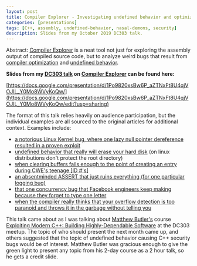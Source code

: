 ```yaml
---
layout: post
title: Compiler Explorer - Investigating undefined behavior and optimization in C++ 
categories: [presentations]
tags: [C++, assembly, undefined-behavior, nasal-demons, security]
description: Slides from my October 2019 DC303 talk.
---
```


Abstract: [Compiler Explorer](https://godbolt.org/) is a neat tool not just for exploring the assembly output of compiled source code, but to analyze weird bugs that result from [compiler optimization](https://en.wikipedia.org/wiki/Optimizing_compiler) and [undefined behavior](https://en.wikipedia.org/wiki/Undefined_behavior).


**Slides from my [DC303 talk](https://www.meetup.com/DC303Denver/events/wgcpkqyznbhc/) on [Compiler Explorer](https://godbolt.org/) can be found here:**

[https://docs.google.com/presentation/d/1Po9820xsBw6P_aZTNxFt8U4qjVOJIL_Y0Mo8WVyKoQw/](https://docs.google.com/presentation/d/1Po9820xsBw6P_aZTNxFt8U4qjVOJIL_Y0Mo8WVyKoQw/edit?usp=sharing)

The format of this talk relies heavily on audience participation, but the individual examples are all sourced to the original articles for additional context. Examples include:
* [a notorious Linux Kernel bug, where one lazy null pointer dereference resulted in a proven exploit](https://lwn.net/Articles/342330/)
* [undefined behavior that really will erase your hard disk](https://blog.tchatzigiannakis.com/undefined-behavior-can-literally-erase-your-hard-disk/) (on linux distributions don't protect the root directory)
* [when clearing buffers fails enough to the point of creating an entry during CWE's teenage [ID #'s]](http://open-std.org/JTC1/SC22/WG21/docs/papers/2019/p1315r3.html)
* [an absentminded ASSERT that just ruins everything (for one particular logging bug)](https://www.youtube.com/watch?v=QDxsf7Iv23w)
* [that one concurrency bug that Facebook engineers keep making because they forget to type one letter](https://www.youtube.com/watch?v=lkgszkPnV8g)
* [when the compiler really thinks that your overflow detection is too paranoid and throws it in the garbage without telling you](https://www.kb.cert.org/vuls/id/162289/)

This talk came about as I was talking about [Matthew Butler's](https://maddphysics.com/) course [Exploiting Modern C++: Building Highly-Dependable Software](https://cppcon.org/class-2019-exploiting/) at the DC303 meetup.
The topic of who should present the next month came up, and others suggested that the topic of undefined behavior causing C++ security bugs would be of interest.
Matthew Butler was gracious enough to give the green light to present any topic from his 2-day course as a 2 hour talk, so he gets a credit slide.
